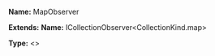 **Name:** MapObserver

**Extends:** **Name:** ICollectionObserver<CollectionKind.map>

**Type:** <>

